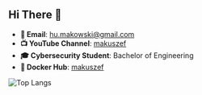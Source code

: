 ## Hi There 👋

- **📧 Email**: [hu.makowski@gmail.com](mailto:hu.makowski@gmail.com)
- **📺 YouTube Channel**: [makuszef](https://www.youtube.com/@Makuszef)
- **🎓 Cybersecurity Student**: Bachelor of Engineering
- **🐳 Docker Hub**: [makuszef]([makuszef](https://hub.docker.com/repositories/makuszef))

![Top Langs](https://github-readme-stats.vercel.app/api/top-langs/?username=makuszef&layout=pie)
